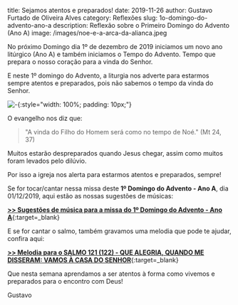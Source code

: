 title: Sejamos atentos e preparados!
date: 2019-11-26
author: Gustavo Furtado de Oliveira Alves
category: Reflexões
slug: 1o-domingo-do-advento-ano-a
description: Reflexão sobre o Primeiro Domingo do Advento (Ano A)
image: /images/noe-e-a-arca-da-alianca.jpeg

No próximo Domingo dia 1º de dezembro de 2019 iniciamos um novo ano litúrgico (Ano A) e também iniciamos o Tempo do Advento. Tempo que prepara o nosso coração para a vinda do Senhor.

E neste 1º domingo do Advento, a liturgia nos adverte para estarmos sempre atentos e preparados, pois não sabemos o tempo da vinda do Senhor.

![-](/images/noe-e-a-arca-da-alianca.jpeg){:style="width: 100%; padding: 10px;"}

O evangelho nos diz que:

> "A vinda do Filho do Homem será como no tempo de Noé." (Mt 24, 37)

Muitos estarão despreparados quando Jesus chegar,
assim como muitos foram levados pelo dilúvio.

Por isso a igreja nos alerta para estarmos atentos e preparados, sempre!

Se for tocar/cantar nessa missa deste **1º Domingo do Advento - Ano A**, dia 01/12/2019,
aqui estão as nossas sugestões de músicas:

[**>> Sugestões de música para a missa do 1º Domingo do Advento - Ano A**](https://musicasparamissa.com.br/sugestoes-para/1o-domingo-do-advento-ano-a/){:target=\_blank}

E se for cantar o salmo, também gravamos uma melodia que pode te ajudar, confira aqui:

[**>> Melodia para o SALMO 121 (122) - QUE ALEGRIA, QUANDO ME DISSERAM: VAMOS À CASA DO SENHOR**](https://musicasparamissa.com.br/musica/salmo-121-122-que-alegria-quando-me-disseram-vamos-casa-do-senhor/){:target=\_blank}

Que nesta semana aprendamos a ser atentos à forma como vivemos e preparados para o encontro com Deus!

Gustavo






